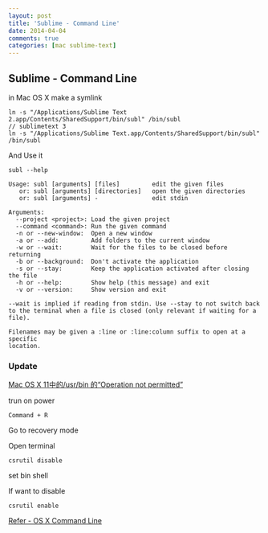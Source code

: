 ```yaml
---
layout: post
title: 'Sublime - Command Line'
date: 2014-04-04
comments: true
categories: [mac sublime-text]
---
```

## Sublime - Command Line

in Mac OS X
make a symlink

```shell
ln -s "/Applications/Sublime Text 2.app/Contents/SharedSupport/bin/subl" /bin/subl
// sublimetext 3
ln -s "/Applications/Sublime Text.app/Contents/SharedSupport/bin/subl" /bin/subl
```

And Use it

```shell
subl --help
```

```shell
Usage: subl [arguments] [files]         edit the given files
   or: subl [arguments] [directories]   open the given directories
   or: subl [arguments] -               edit stdin

Arguments:
  --project <project>: Load the given project
  --command <command>: Run the given command
  -n or --new-window:  Open a new window
  -a or --add:         Add folders to the current window
  -w or --wait:        Wait for the files to be closed before returning
  -b or --background:  Don't activate the application
  -s or --stay:        Keep the application activated after closing the file
  -h or --help:        Show help (this message) and exit
  -v or --version:     Show version and exit

--wait is implied if reading from stdin. Use --stay to not switch back
to the terminal when a file is closed (only relevant if waiting for a file).

Filenames may be given a :line or :line:column suffix to open at a specific
location.
```

### Update

[Mac OS X 11中的/usr/bin 的“Operation not permitted”](https://www.jianshu.com/p/22b89f19afd6)

trun on power

`Command + R`

Go to recovery mode

Open terminal

```
csrutil disable
```

set bin shell

If want to disable

```
csrutil enable
```

[Refer - OS X Command Line](https://www.sublimetext.com/docs/2/osx_command_line.html)
